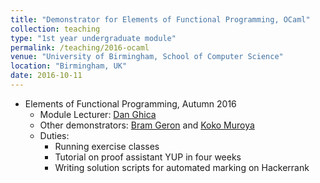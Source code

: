 ```yaml
---	
title: "Demonstrator for Elements of Functional Programming, OCaml"		
collection: teaching		
type: "1st year undergraduate module"		
permalink: /teaching/2016-ocaml
venue: "University of Birmingham, School of Computer Science"		
location: "Birmingham, UK"
date: 2016-10-11	
---	
```

 				
* Elements of Functional Programming, Autumn 2016 		
   * Module Lecturer: [Dan Ghica](http://www.cs.bham.ac.uk/~drg/) 		
   * Other demonstrators: [Bram Geron](https://bram.xyz/blog/) and [Koko Muroya](http://www.cs.bham.ac.uk/~kxm538/)		
   * Duties: 
     * Running exercise classes
     * Tutorial on proof assistant YUP in four weeks 
     * Writing solution scripts for automated marking on Hackerrank
